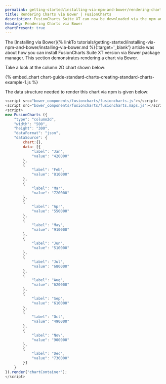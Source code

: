 ```yaml
---
permalink: getting-started/installing-via-npm-and-bower/rendering-charts-via-bower.html
title: Rendering Charts via Bower | FusionCharts
description: FusionCharts Suite XT can now be downloaded via the npm and Bower package managers. This section talks about rendering charts via Bower.
heading: Rendering Charts via Bower
chartPresent: true
---
```


The [Installing via Bower]{% linkTo tutorials/getting-started/installing-via-npm-and-bower/installing-via-bower.md %}{:target='_blank'} article was about how you can install FusionCharts Suite XT version via Bower package manager.
This section demonstrates rendering a chart via Bower.

Take a look at the column 2D chart shown below:

{% embed_chart chart-guide-standard-charts-creating-standard-charts-example-1.js %}

The data structure needed to render this chart via npm is given below:

```javascript
<script src="bower_components/fusioncharts/fusioncharts.js"></script>
<script src="bower_components/fusioncharts/fusioncharts.maps.js"></script>
<script>
new FusionCharts ({
	"type": "column2d",
	"width": "500",
	"height": "300",
	"dataFormat": "json",
	"dataSource": {
	    chart:{},
	    data: [{
            "label": "Jan",
            "value": "420000"
        }, 
        {
            "label": "Feb",
            "value": "810000"
        }, 
        {
            "label": "Mar",
            "value": "720000"
        }, 
        {
            "label": "Apr",
            "value": "550000"
        }, 
        {
            "label": "May",
            "value": "910000"
        }, 
        {
            "label": "Jun",
            "value": "510000"
        }, 
        {
            "label": "Jul",
            "value": "680000"
        }, 
        {
            "label": "Aug",
            "value": "620000"
        }, 
        {
            "label": "Sep",
            "value": "610000"
        }, 
        {
            "label": "Oct",
            "value": "490000"
        }, 
        {
            "label": "Nov",
            "value": "900000"
        }, 
        {
            "label": "Dec",
            "value": "730000"
        }]
	}
}).render("chartContainer");
</script>

```